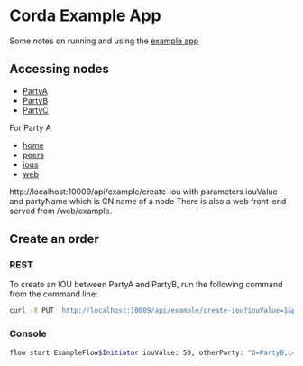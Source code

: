 # Corda Example App

Some notes on running and using the [example app](https://docs.corda.net/tutorial-cordapp.html) 

## Accessing nodes 

* [PartyA](localhost:10009)
* [PartyB](localhost:10012)
* [PartyC](localhost:10015)

For Party A
* [home](http://localhost:10009/api/example/me)
* [peers](http://localhost:10009/api/example/peers)
* [ious](http://localhost:10009/api/example/ious)
* [web](http://localhost:10009/web/example)

http://localhost:10009/api/example/create-iou with parameters iouValue and partyName which is CN name of a node
There is also a web front-end served from /web/example.

## Create an order 

### REST 

To create an IOU between PartyA and PartyB, run the following command from the command line:

```bash
curl -X PUT 'http://localhost:10009/api/example/create-iou?iouValue=1&partyName=O=PartyB,L=New%20York,C=US'
```

### Console 

```bash
flow start ExampleFlow$Initiator iouValue: 50, otherParty: "O=PartyB,L=New York,C=US"
```

